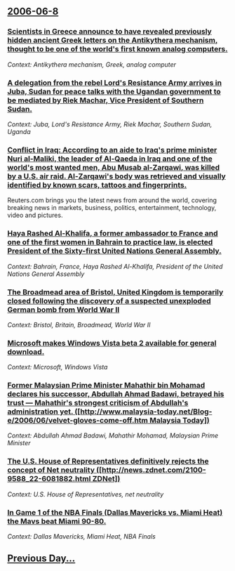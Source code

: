 ## [2006-06-8](/news/2006/06/8/index.md)

### [ Scientists in Greece announce to have revealed previously hidden ancient Greek letters on the Antikythera mechanism, thought to be one of the world's first known analog computers. ](/news/2006/06/8/scientists-in-greece-announce-to-have-revealed-previously-hidden-ancient-greek-letters-on-the-antikythera-mechanism-thought-to-be-one-of-t.md)
_Context: Antikythera mechanism, Greek, analog computer_

### [ A delegation from the rebel Lord's Resistance Army arrives in Juba, Sudan for peace talks with the Ugandan government to be mediated by Riek Machar, Vice President of Southern Sudan.](/news/2006/06/8/a-delegation-from-the-rebel-lord-s-resistance-army-arrives-in-juba-sudan-for-peace-talks-with-the-ugandan-government-to-be-mediated-by-rie.md)
_Context: Juba, Lord's Resistance Army, Riek Machar, Southern Sudan, Uganda_

### [ Conflict in Iraq: According to an aide to Iraq's prime minister Nuri al-Maliki, the leader of Al-Qaeda in Iraq and one of the world's most wanted men, Abu Musab al-Zarqawi, was killed by a U.S. air raid. Al-Zarqawi's body was retrieved and visually identified by known scars, tattoos and fingerprints. ](/news/2006/06/8/conflict-in-iraq-according-to-an-aide-to-iraq-s-prime-minister-nuri-al-maliki-the-leader-of-al-qaeda-in-iraq-and-one-of-the-world-s-most.md)
Reuters.com brings you the latest news from around the world, covering breaking news in markets, business, politics, entertainment, technology, video and pictures.

### [ Haya Rashed Al-Khalifa, a former ambassador to France and one of the first women in Bahrain to practice law, is elected President of the Sixty-first United Nations General Assembly. ](/news/2006/06/8/haya-rashed-al-khalifa-a-former-ambassador-to-france-and-one-of-the-first-women-in-bahrain-to-practice-law-is-elected-president-of-the-si.md)
_Context: Bahrain, France, Haya Rashed Al-Khalifa, President of the United Nations General Assembly_

### [ The Broadmead area of Bristol, United Kingdom is temporarily closed following the discovery of a suspected unexploded German bomb from World War II ](/news/2006/06/8/the-broadmead-area-of-bristol-united-kingdom-is-temporarily-closed-following-the-discovery-of-a-suspected-unexploded-german-bomb-from-worl.md)
_Context: Bristol, Britain, Broadmead, World War II_

### [ Microsoft makes Windows Vista beta 2 available for general download. ](/news/2006/06/8/microsoft-makes-windows-vista-beta-2-available-for-general-download.md)
_Context: Microsoft, Windows Vista_

### [ Former Malaysian Prime Minister Mahathir bin Mohamad declares his successor, Abdullah Ahmad Badawi, betrayed his trust &mdash; Mahathir's strongest criticism of Abdullah's administration yet. ([http://www.malaysia-today.net/Blog-e/2006/06/velvet-gloves-come-off.htm Malaysia Today])](/news/2006/06/8/former-malaysian-prime-minister-mahathir-bin-mohamad-declares-his-successor-abdullah-ahmad-badawi-betrayed-his-trust-mdash-mahathir-s-s.md)
_Context: Abdullah Ahmad Badawi, Mahathir Mohamad, Malaysian Prime Minister_

### [ The U.S. House of Representatives definitively rejects the concept of Net neutrality ([http://news.zdnet.com/2100-9588_22-6081882.html ZDNet])](/news/2006/06/8/the-u-s-house-of-representatives-definitively-rejects-the-concept-of-net-neutrality-http-news-zdnet-com-2100-9588_22-6081882-html-zdne.md)
_Context: U.S. House of Representatives, net neutrality_

### [ In Game 1 of the NBA Finals (Dallas Mavericks vs. Miami Heat) the Mavs beat Miami 90-80.](/news/2006/06/8/in-game-1-of-the-nba-finals-dallas-mavericks-vs-miami-heat-the-mavs-beat-miami-90-80.md)
_Context: Dallas Mavericks, Miami Heat, NBA Finals_

## [Previous Day...](/news/2006/06/7/index.md)


